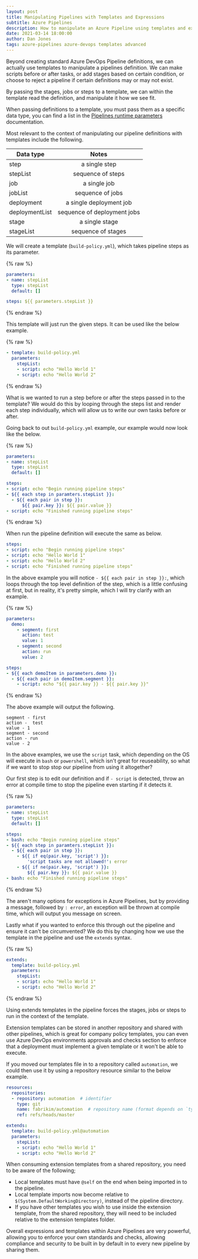 ```yaml
---
layout: post
title: Manipulating Pipelines with Templates and Expressions
subtitle: Azure Pipelines
description: How to manipulate an Azure Pipeline using templates and expressions to enforce compliance, improve security and more.
date: 2021-03-14 18:00:00
author: Dan Jones
tags: azure-pipelines azure-devops templates advanced
---
```


Beyond creating standard Azure DevOps Pipeline definitions, we can actually use templates to manipulate a pipelines definition. We can make scripts before or after tasks, or add stages based on certain condition, or choose to reject a pipeline if certain definitions may or may not exist.

By passing the stages, jobs or steps to a template, we can within the template read the definition, and manipulate it how we see fit.

When passing definitions to a template, you must pass them as a specific data type, you can find a list in the [Pipelines runtime parameters](https://docs.microsoft.com/en-us/azure/devops/pipelines/process/runtime-parameters?view=azure-devops&tabs=script#parameter-data-types) documentation.

Most relevant to the context of manipulating our pipeline definitions with templates include the following.

| Data type        | Notes           | 
| ------------- |:-------------:| 
| step      | a single step | 
| stepList      | sequence of steps | 
| job     | a single job | 
| jobList | sequence of jobs | 
| deployment | a single deployment job |
| deploymentList | sequence of deployment jobs |
| stage | a single stage |
| stageList | sequence of stages |

We will create a template (`build-policy.yml`), which takes pipeline steps as its parameter.

{% raw %}
```yml
parameters:
- name: stepList
  type: stepList
  default: []

steps: ${{ parameters.stepList }}
```
{% endraw %}

This template will just run the given steps. It can be used like the below example.

{% raw %}
```yml
- template: build-policy.yml
  parameters:
    stepList:
    - script: echo "Hello World 1"
    - script: echo "Hello World 2"
```
{% endraw %}

What is we wanted to run a step before or after the steps passed in to the template? We would do this by looping through the steps list and render each step individually, which will allow us to write our own tasks before or after.

Going back to out `build-policy.yml` example, our example would now look like the below.

{% raw %}
```yml
parameters:
- name: stepList
  type: stepList
  default: []

steps:
- script: echo "Begin running pipeline steps"
- ${{ each step in paramters.stepList }}:
  - ${{ each pair in step }}:
      ${{ pair.key }}: ${{ pair.value }}  
- script: echo "Finished running pipeline steps"
```
{% endraw %}

When run the pipeline definition will execute the same as below.

```yml
steps:
- script: echo "Begin running pipeline steps"
- script: echo "Hello World 1"
- script: echo "Hello World 2"
- script: echo "Finished running pipeline steps"
```

In the above example you will notice `- ${{ each pair in step }}:`, which loops through the top level definition of the step, which is a little confusing at first, but in reality, it's pretty simple, which I will try clarify with an example.

{% raw %}
```yml
parameters:
  demo:
    - segment: first
      action: test
      value: 1
    - segment: second
      action: run
      value: 2

steps:
- ${{ each demoItem in parameters.demo }}:
  - ${{ each pair in demoItem.segment }}:
    - script: echo "${{ pair.key }} - ${{ pair.key }}"
```
{% endraw %}

The above example will output the following.

```
segment - first
action -  test
value - 1
segment - second
action - run
value - 2
```

In the above examples, we use the `script` task, which depending on the OS will execute in `bash` or `powershell`, which isn't great for reuseability, so what if we want to stop stop our pipeline from using it altogether?

Our first step is to edit our definition and if `- script` is detected, throw an error at compile time to stop the pipeline even starting if it detects it.

{% raw %}
```yml
parameters:
- name: stepList
  type: stepList
  default: []

steps:
- bash: echo "Begin running pipeline steps"
- ${{ each step in paramters.stepList }}:
  - ${{ each pair in step }}:
    - ${{ if eq(pair.key, 'script') }}:
        'script tasks are not allowed!': error
    - ${{ if ne(pair.key, 'script') }}:
        ${{ pair.key }}: ${{ pair.value }}  
- bash: echo "Finished running pipeline steps"
```
{% endraw %}

The aren't many options for exceptions in Azure Pipelines, but by providing a message, followed by `: error`, an exception will be thrown at compile time, which will output you message on screen.

Lastly what if you wanted to enforce this through out the pipeline and ensure it can't be circumvented? We do this by changing how we use the template in the pipeline and use the `extends` syntax.

{% raw %}
```yml
extends:
  template: build-policy.yml
  parameters:
    stepList:
    - script: echo "Hello World 1"
    - script: echo "Hello World 2"
```
{% endraw %}

Using extends templates in the pipeline forces the stages, jobs or steps to run in the context of the template.

Extension templates can be stored in another repository and shared with other pipelines, which is great for company policy templates, you can even use Azure DevOps environments approvals and checks section to enforce that a deployment must implement a given template or it won't be able to execute.

If you moved our templates file in to a repository called `automation`, we could then use it by using a repository resource similar to the below example.

```yml
resources:
  repositories:
  - repository: automation  # identifier
    type: git 
    name: fabrikim/automation  # repository name (format depends on `type`)
    ref: refs/heads/master  

extends:
  template: build-policy.yml@automation
  parameters:
    stepList:
    - script: echo "Hello World 1"
    - script: echo "Hello World 2"
```

When consuming extension templates from a shared repository, you need to be aware of the following;
* Local templates must have `@self` on the end when being imported in to the pipeline.
* Local template imports now become relative to `$(System.DefaultWorkingDirectory)`, instead of the pipeline directory.
* If you have other templates you wish to use inside the extension template, from the shared repository, they will need to be included relative to the extension templates folder.

Overall expressions and templates within Azure Pipelines are very powerful, allowing you to enforce your own standards and checks, allowing compliance and security to be built in by default in to every new pipeline by sharing them.